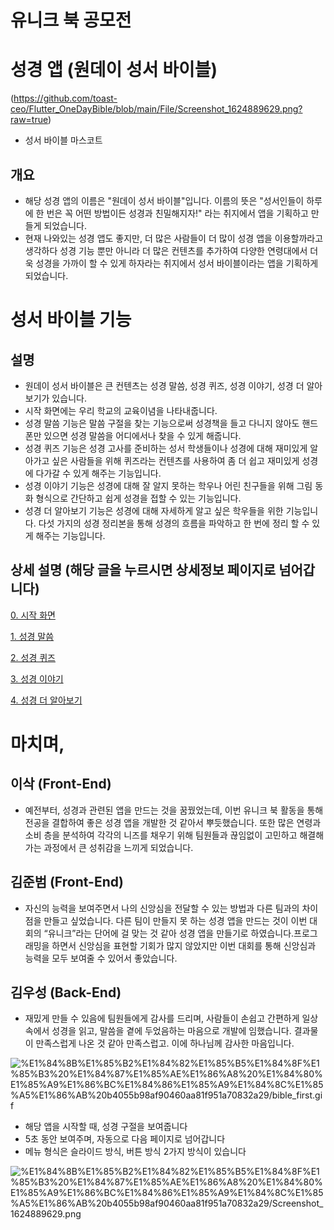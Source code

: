 # 유니크 북 공모전

# 성경 앱 (원데이 성서 바이블)

(https://github.com/toast-ceo/Flutter_OneDayBible/blob/main/File/Screenshot_1624889629.png?raw=true)

- 성서 바이블 마스코트

## 개요

- 해당 성경 앱의 이름은 "원데이 성서 바이블"입니다. 이름의 뜻은 "성서인들이 하루에 한 번은 꼭 어떤 방법이든 성경과 친밀해지자!" 라는 취지에서 앱을 기획하고 만들게 되었습니다.
- 현재 나와있는 성경 앱도 좋지만, 더 많은 사람들이 더 많이 성경 앱을 이용할까라고 생각하다 성경 기능 뿐만 아니라 더 많은 컨텐츠를 추가하여 다양한 연령대에서 더욱 성경을 가까이 할 수 있게 하자라는 취지에서 성서 바이블이라는 앱을 기획하게 되었습니다.

# 성서 바이블 기능

## 설명

- 원데이 성서 바이블은 큰 컨텐츠는 성경 말씀, 성경 퀴즈, 성경 이야기, 성경 더 알아보기가 있습니다.
- 시작 화면에는 우리 학교의 교육이념을 나타내줍니다.
- 성경 말씀 기능은 말씀 구절을 찾는 기능으로써 성경책을 들고 다니지 않아도 핸드폰만 있으면 성경 말씀을 어디에서나 찾을 수 있게 해줍니다.
- 성경 퀴즈 기능은 성경 고사를 준비하는 성서 학생들이나 성경에 대해 재미있게 알아가고 싶은 사람들을 위해 퀴즈라는 컨텐츠를 사용하여 좀 더 쉽고 재미있게 성경에 다가갈 수 있게 해주는 기능입니다.
- 성경 이야기 기능은 성경에 대해 잘 알지 못하는 학우나 어린 친구들을 위해 그림 동화 형식으로 간단하고 쉽게 성경을 접할 수 있는 기능입니다.
- 성경 더 알아보기 기능은 성경에 대해 자세하게 알고 싶은 학우들을 위한 기능입니다. 다섯 가지의 성경 정리본을 통해 성경의 흐름을 파악하고 한 번에 정리 할 수 있게 해주는 기능입니다.

## 상세 설명 (해당 글을 누르시면 상세정보 페이지로 넘어갑니다)

[0. 시작 화면 ](https://www.notion.so/0-00f833d1a4e24c1f9ef24336746956b2)

[1. 성경 말씀](https://www.notion.so/1-8e721853c00f4a3d8a07726be01117f6)

[2. 성경 퀴즈](https://www.notion.so/2-4573aa2dd6034cdb8d8df66006b50406)

[3. 성경 이야기](https://www.notion.so/3-6bbe4001a939412aa9a5411ae8fc9090)

[4. 성경 더 알아보기](https://www.notion.so/4-d489cb0d3b41462cae5f942357e64c18)

# 마치며,

## 이삭 (Front-End)

- 예전부터, 성경과 관련된 앱을 만드는 것을 꿈꿨었는데, 이번 유니크 북 활동을 통해 전공을 결합하여 좋은 성경 앱을 개발한 것 같아서 뿌듯했습니다. 또한 많은 연령과 소비 층을 분석하여 각각의 니즈를 채우기 위해 팀원들과 끊임없이 고민하고 해결해가는 과정에서 큰 성취감을 느끼게 되었습니다.

## 김준범 (Front-End)

- 자신의 능력을 보여주면서 나의 신앙심을 전달할 수 있는 방법과 다른 팀과의 차이점을 만들고 싶었습니다. 다른 팀이 만들지 못 하는 성경 앱을 만드는 것이 이번 대회의 “유니크”라는 단어에 걸 맞는 것 같아 성경 앱을 만들기로 하였습니다.프로그래밍을 하면서 신앙심을 표현할 기회가 많지 않았지만 이번 대회를 통해 신앙심과 능력을 모두 보여줄 수 있어서 좋았습니다.

## 김우성 (Back-End)

- 재밌게 만들 수 있음에 팀원들에게 감사를 드리며, 사람들이 손쉽고 간편하게 일상속에서 성경을 읽고, 말씀을 곁에 두었음하는 마음으로 개발에 임했습니다. 결과물이 만족스럽게 나온 것 같아 만족스럽고. 이에 하나님께 감사한 마음입니다.

![%E1%84%8B%E1%85%B2%E1%84%82%E1%85%B5%E1%84%8F%E1%85%B3%20%E1%84%87%E1%85%AE%E1%86%A8%20%E1%84%80%E1%85%A9%E1%86%BC%E1%84%86%E1%85%A9%E1%84%8C%E1%85%A5%E1%86%AB%20b4055b98af90460aa81f951a70832a29/bible_first.gif](%E1%84%8B%E1%85%B2%E1%84%82%E1%85%B5%E1%84%8F%E1%85%B3%20%E1%84%87%E1%85%AE%E1%86%A8%20%E1%84%80%E1%85%A9%E1%86%BC%E1%84%86%E1%85%A9%E1%84%8C%E1%85%A5%E1%86%AB%20b4055b98af90460aa81f951a70832a29/bible_first.gif)

- 해당 앱을 시작할 때, 성경 구절을 보여줍니다
- 5초 동안 보여주며, 자동으로 다음 페이지로 넘어갑니다
- 메뉴 형식은 슬라이드 방식, 버튼 방식 2가지 방식이 있습니다

![%E1%84%8B%E1%85%B2%E1%84%82%E1%85%B5%E1%84%8F%E1%85%B3%20%E1%84%87%E1%85%AE%E1%86%A8%20%E1%84%80%E1%85%A9%E1%86%BC%E1%84%86%E1%85%A9%E1%84%8C%E1%85%A5%E1%86%AB%20b4055b98af90460aa81f951a70832a29/Screenshot_1624889629.png](%E1%84%8B%E1%85%B2%E1%84%82%E1%85%B5%E1%84%8F%E1%85%B3%20%E1%84%87%E1%85%AE%E1%86%A8%20%E1%84%80%E1%85%A9%E1%86%BC%E1%84%86%E1%85%A9%E1%84%8C%E1%85%A5%E1%86%AB%20b4055b98af90460aa81f951a70832a29/Screenshot_1624889629.png)

